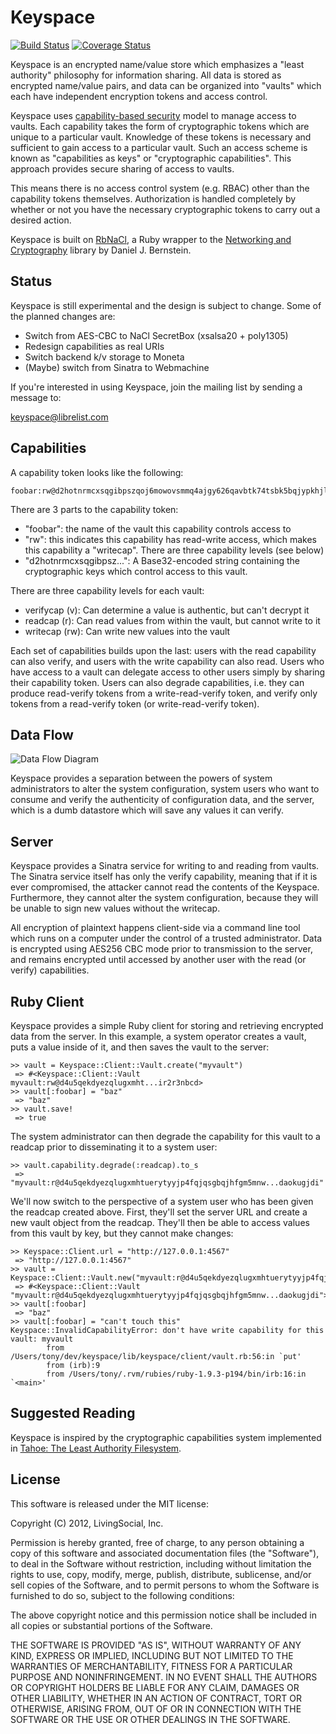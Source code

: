Keyspace
========
[![Build Status](https://secure.travis-ci.org/livingsocial/keyspace.png?branch=master)](http://travis-ci.org/livingsocial/keyspace)
[![Coverage Status](https://coveralls.io/repos/livingsocial/keyspace/badge.png?branch=master)](https://coveralls.io/r/livingsocial/keyspace)

Keyspace is an encrypted name/value store which emphasizes a "least authority"
philosophy for information sharing. All data is stored as encrypted name/value
pairs, and data can be organized into "vaults" which each have independent
encryption tokens and access control.

Keyspace uses [capability-based security][capabilities] model to manage access
to vaults. Each capability takes the form of cryptographic tokens which are unique
to a particular vault. Knowledge of these tokens is necessary and sufficient to
gain access to a particular vault. Such an access scheme is known as
"capabilities as keys" or "cryptographic capabilities". This approach provides
secure sharing of access to vaults.

This means there is no access control system (e.g. RBAC) other than the capability
tokens themselves. Authorization is handled completely by whether or not you have
the necessary cryptographic tokens to carry out a desired action.

Keyspace is built on [RbNaCl][rbnacl], a Ruby wrapper to the
[Networking and Cryptography][nacl] library by Daniel J. Bernstein.

[capabilities]: http://en.wikipedia.org/wiki/Capability-based_security
[rbnacl]: https://github.com/cryptosphere/rbnacl
[nacl]: http://nacl.cr.yp.to/

Status
------

Keyspace is still experimental and the design is subject to change. Some of
the planned changes are:

* Switch from AES-CBC to NaCl SecretBox (xsalsa20 + poly1305)
* Redesign capabilities as real URIs
* Switch backend k/v storage to Moneta
* (Maybe) switch from Sinatra to Webmachine

If you're interested in using Keyspace, join the mailing list by sending a
message to:

[keyspace@librelist.com](mailto:keyspace@librelist.com)

Capabilities
------------

A capability token looks like the following:

    foobar:rw@d2hotnrmcxsqgibpszqoj6mowovsmmq4ajgy626qavbtk74tsbk5bqjypkhjlmbsqy7266umric6vn7iasaa6ccljqzrr7d35dqrh7i

There are 3 parts to the capability token:

* "foobar": the name of the vault this capability controls access to
* "rw": this indicates this capability has read-write access, which makes
  this capability a "writecap". There are three capability levels (see below)
* "d2hotnrmcxsqgibpsz...": A Base32-encoded string containing the cryptographic
  keys which control access to this vault.

There are three capability levels for each vault:

* verifycap (v): Can determine a value is authentic, but can't decrypt it
* readcap (r):   Can read values from within the vault, but cannot write to it
* writecap (rw): Can write new values into the vault

Each set of capabilities builds upon the last: users with the read capability
can also verify, and users with the write capability can also read. Users who
have access to a vault can delegate access to other users simply by sharing
their capability token. Users can also degrade capabilities, i.e. they can
produce read-verify tokens from a write-read-verify token, and verify only
tokens from a read-verify token (or write-read-verify token).

Data Flow
---------

![Data Flow Diagram](https://raw.github.com/livingsocial/keyspace/master/dataflow.png)

Keyspace provides a separation between the powers of system administrators
to alter the system configuration, system users who want to consume and verify
the authenticity of configuration data, and the server, which is a dumb
datastore which will save any values it can verify.

Server
------

Keyspace provides a Sinatra service for writing to and reading from vaults. The
Sinatra service itself has only the verify capability, meaning that if it is
ever compromised, the attacker cannot read the contents of the Keyspace.
Furthermore, they cannot alter the system configuration, because they will be
unable to sign new values without the writecap.

All encryption of plaintext happens client-side via a command line tool which
runs on a computer under the control of a trusted administrator. Data is
encrypted using AES256 CBC mode prior to transmission to the server, and
remains encrypted until accessed by another user with the read (or verify)
capabilities.

Ruby Client
-----------

Keyspace provides a simple Ruby client for storing and retrieving encrypted
data from the server. In this example, a system operator creates a vault,
puts a value inside of it, and then saves the vault to the server:

    >> vault = Keyspace::Client::Vault.create("myvault")
     => #<Keyspace::Client::Vault myvault:rw@d4u5qekdyezqlugxmht...ir2r3nbcd>
    >> vault[:foobar] = "baz"
     => "baz"
    >> vault.save!
     => true

The system administrator can then degrade the capability for this vault to
a readcap prior to disseminating it to a system user:

    >> vault.capability.degrade(:readcap).to_s
     => "myvault:r@d4u5qekdyezqlugxmhtuerytyyjp4fqjqsgbqjhfgm5mnw...daokugjdi"

We'll now switch to the perspective of a system user who has been given the
readcap created above. First, they'll set the server URL and create a new
vault object from the readcap. They'll then be able to access values from
this vault by key, but they cannot make changes:

    >> Keyspace::Client.url = "http://127.0.0.1:4567"
     => "http://127.0.0.1:4567"
    >> vault = Keyspace::Client::Vault.new("myvault:r@d4u5qekdyezqlugxmhtuerytyyjp4fqjqsgbqjhfgm5mnw...daokugjdi")
     => #<Keyspace::Client::Vault "myvault:r@d4u5qekdyezqlugxmhtuerytyyjp4fqjqsgbqjhfgm5mnw...daokugjdi">
    >> vault[:foobar]
     => "baz"
    >> vault[:foobar] = "can't touch this"
    Keyspace::InvalidCapabilityError: don't have write capability for this vault: myvault
            from /Users/tony/dev/keyspace/lib/keyspace/client/vault.rb:56:in `put'
            from (irb):9
            from /Users/tony/.rvm/rubies/ruby-1.9.3-p194/bin/irb:16:in `<main>'


Suggested Reading
-----------------

Keyspace is inspired by the cryptographic capabilities system implemented in
[Tahoe: The Least Authority Filesystem](https://tahoe-lafs.org/~zooko/lafs.pdf).

License
-------

This software is released under the MIT license:

Copyright (C) 2012, LivingSocial, Inc.

Permission is hereby granted, free of charge, to any person obtaining a copy
of this software and associated documentation files (the "Software"), to deal
in the Software without restriction, including without limitation the rights to
use, copy, modify, merge, publish, distribute, sublicense, and/or sell copies of
the Software, and to permit persons to whom the Software is furnished to do so,
subject to the following conditions:

The above copyright notice and this permission notice shall be included in all
copies or substantial portions of the Software.

THE SOFTWARE IS PROVIDED "AS IS", WITHOUT WARRANTY OF ANY KIND, EXPRESS OR
IMPLIED, INCLUDING BUT NOT LIMITED TO THE WARRANTIES OF MERCHANTABILITY,
FITNESS FOR A PARTICULAR PURPOSE AND NONINFRINGEMENT. IN NO EVENT SHALL THE
AUTHORS OR COPYRIGHT HOLDERS BE LIABLE FOR ANY CLAIM, DAMAGES OR OTHER
LIABILITY, WHETHER IN AN ACTION OF CONTRACT, TORT OR OTHERWISE, ARISING FROM,
OUT OF OR IN CONNECTION WITH THE SOFTWARE OR THE USE OR OTHER DEALINGS IN THE
SOFTWARE.

